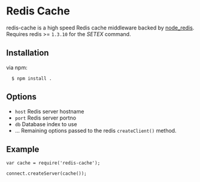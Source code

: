 
# Redis Cache

redis-cache is a high speed Redis cache middleware backed by [node_redis](http://github.com/mranney/node_redis).
Requires redis >= `1.3.10` for the _SETEX_ command.

## Installation

via npm:

	  $ npm install .

## Options

  - `host` Redis server hostname
  - `port` Redis server portno
  - `db` Database index to use
  - ...    Remaining options passed to the redis `createClient()` method.

## Example

    var cache = require('redis-cache');

    connect.createServer(cache());
